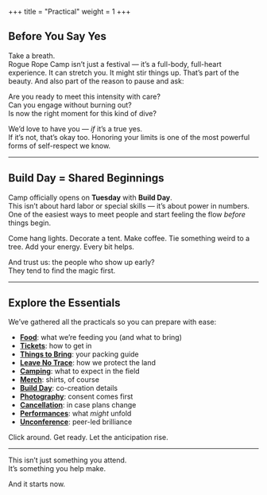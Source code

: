 +++
title = "Practical" 
weight = 1
+++

## Before You Say Yes

Take a breath.  
Rogue Rope Camp isn’t just a festival — it’s a full-body, full-heart experience. It can stretch you. It might stir things up. That’s part of the beauty. And also part of the reason to pause and ask:

Are you ready to meet this intensity with care?  
Can you engage without burning out?  
Is now the right moment for this kind of dive?

We’d love to have you — *if* it’s a true yes.  
If it’s not, that’s okay too. Honoring your limits is one of the most powerful forms of self-respect we know.

---

## Build Day = Shared Beginnings

Camp officially opens on **Tuesday** with **Build Day**.  
This isn’t about hard labor or special skills — it’s about power in numbers.  
One of the easiest ways to meet people and start feeling the flow *before* things begin.

Come hang lights. Decorate a tent. Make coffee. Tie something weird to a tree. Add your energy. Every bit helps.

And trust us: the people who show up early?  
They tend to find the magic first.

---

## Explore the Essentials

We’ve gathered all the practicals so you can prepare with ease:

- [**Food**](/practical/food): what we’re feeding you (and what to bring)
- [**Tickets**](/practical/tickets): how to get in
- [**Things to Bring**](/practical/things-to-bring): your packing guide
- [**Leave No Trace**](/practical/leave-no-trace): how we protect the land
- [**Camping**](/practical/camping): what to expect in the field
- [**Merch**](/practical/merch): shirts, of course
- [**Build Day**](/practical/build-day): co-creation details
- [**Photography**](/practical/photography): consent comes first
- [**Cancellation**](/practical/cancellation): in case plans change
- [**Performances**](/practical/performances): what *might* unfold
- [**Unconference**](/practical/unconference): peer-led brilliance

Click around. Get ready. Let the anticipation rise.

---

This isn’t just something you attend.  
It’s something you help make.

And it starts now.
